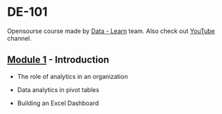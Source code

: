 # DE-101

Opensourse course made by [Data - Learn](https://datalearn.ru/) team. Also check out [YouTube](https://www.youtube.com/channel/UCWki7GBUE5lDMJCbn4e1XMg) channel.

## [Module 1](https://github.com/Vainane/DE-101/tree/main/Module%201) - Introduction

- The role of analytics in an organization

- Data analytics in pivot tables

- Building an Excel Dashboard 

